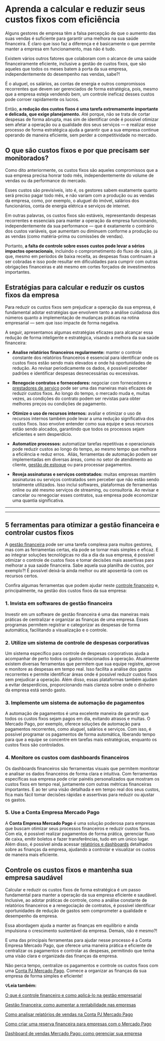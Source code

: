 # Aprenda a calcular e reduzir seus custos fixos com eficiência

Alguns gestores de empresa têm a falsa percepção de que o aumento das suas vendas é suficiente para garantir uma melhora na sua saúde financeira. É claro que isso faz a diferença e é basicamente o que permite manter a empresa em funcionamento, mas não é tudo.

Existem vários outros fatores que colaboram com o alcance de uma saúde financeiramente eficiente, inclusive a gestão de custos fixos, que são aqueles que todos os meses batem à porta da sua empresa, independentemente do desempenho nas vendas, sabe?!

É o aluguel, os salários, as contas de energia e outros compromissos recorrentes que devem ser gerenciados de forma estratégica, pois, mesmo que a empresa esteja vendendo bem, um controle ineficaz desses custos pode corroer rapidamente os lucros.

Então, **a redução dos custos fixos é uma tarefa extremamente importante e delicada, que exige planejamento.** Até porque, não se trata de cortar despesas de forma abrupta, mas sim de identificar onde é possível otimizar sem afetar a operação ou a qualidade dos seus serviços — e realizar esse processo de forma estratégica ajuda a garantir que a sua empresa continue operando de maneira eficiente, sem perder a competitividade no mercado.

## **O que são custos fixos e por que precisam ser monitorados?**

Como dito anteriormente, os custos fixos são aqueles compromissos que a sua empresa precisa honrar todo mês, independentemente do volume de vendas ou da performance do mercado.

Esses custos são previsíveis, isto é, os gestores sabem exatamente quanto será preciso pagar todo mês, e não variam com a produção ou as vendas da empresa, como, por exemplo, o aluguel do imóvel, salários dos funcionários, conta de energia elétrica e serviços de internet.

Em outras palavras, os custos fixos são estáveis, representando despesas recorrentes e essenciais para manter a operação da empresa funcionando, independentemente da sua performance — que é exatamente o contrário dos custos variáveis, que aumentam ou diminuem conforme a produção ou as vendas (como matéria-prima ou comissões de vendas).

Portanto, **a falta de controle sobre esses custos pode levar a sérios impactos operacionais**, incluindo o comprometimento do fluxo de caixa, já que, mesmo em períodos de baixa receita, as despesas fixas continuam a ser cobradas e isso pode resultar em dificuldades para cumprir com outras obrigações financeiras e até mesmo em cortes forçados de investimentos importantes.

## **Estratégias para calcular e reduzir os custos fixos da empresa**

Para reduzir os custos fixos sem prejudicar a operação da sua empresa, é fundamental adotar estratégias que envolvem tanto a análise cuidadosa dos números quanto a implementação de mudanças práticas na rotina empresarial — sem que isso impacte de forma negativa.

A seguir, apresentamos algumas estratégias eficazes para alcançar essa redução de forma inteligente e estratégica, visando a melhora da sua saúde financeira:

- **Analise relatórios financeiros regularmente:** manter o controle constante dos relatórios financeiros é essencial para identificar onde os custos fixos estão sendo mais elevados e onde há oportunidades de redução. Ao revisar periodicamente os dados, é possível perceber padrões e identificar despesas desnecessárias ou excessivas. 

- **Renegocie contratos e fornecedores:** negociar com fornecedores e [prestadores de serviço](https://meubolso.mercadopago.com.br/diferencas-entre-varejo-prestadores-de-servicos-industria) pode ser uma das maneiras mais eficazes de reduzir custos fixos. Ao longo do tempo, o mercado muda e, muitas vezes, as condições do contrato podem ser revistas para obter melhores preços ou condições de pagamento. 

- **Otimize o uso de recursos internos:** avaliar e otimizar o uso de recursos internos também pode levar a uma redução significativa dos custos fixos. Isso envolve entender como sua equipe e seus recursos estão sendo alocados, garantindo que todos os processos sejam eficientes e sem desperdício.

- **Automatize processos:** automatizar tarefas repetitivas e operacionais pode reduzir custos ao longo do tempo, ao mesmo tempo que melhora a eficiência e reduz erros.  Aliás, ferramentas de automação podem ser implementadas em diversas áreas, como no setor de atendimento ao cliente, [gestão de estoque](https://meubolso.mercadopago.com.br/gestao-de-estoque) ou para processar pagamentos.

- **Reveja assinaturas e serviços contratados:** muitas empresas mantêm assinaturas ou serviços contratados sem perceber que não estão sendo totalmente utilizados. Isso inclui softwares, plataformas de ferramentas online ou até mesmo serviços de streaming, ou consultoria. Ao revisar e cancelar ou renegociar esses contratos, sua empresa pode economizar uma quantia significativa.

****

****
## **5 ferramentas para otimizar a gestão financeira e controlar custos fixos**

A [gestão financeira](https://meubolso.mercadopago.com.br/gestao-financeira-mercado-pago-ecommerce) pode ser uma tarefa complexa para muitos gestores, mas com as ferramentas certas, ela pode se tornar mais simples e eficaz. E ao integrar soluções tecnológicas no dia a dia da sua empresa, é possível otimizar o controle de custos fixos e tomar decisões mais assertivas para melhorar a sua saúde financeira. Sabe aquela sua planilha de custos, por exemplo?! É possível deixá-la ainda melhor ou até aposentá-la com os recursos certos.

Confira algumas ferramentas que podem ajudar neste [controle financeiro](https://meubolso.mercadopago.com.br/controle-financeiro-gestao-empresarial) e, principalmente, na gestão dos custos fixos da sua empresa:

### **1. Invista em softwares de gestão financeira**

Investir em um software de gestão financeira é uma das maneiras mais práticas de centralizar e organizar as finanças de uma empresa. Esses programas permitem registrar e categorizar as despesas de forma automática, facilitando a visualização e o controle.

### **2. Utilize um sistema de controle de despesas corporativas**

Um sistema específico para controle de despesas corporativas ajuda a acompanhar de perto todos os gastos relacionados à operação. Atualmente existem diversas ferramentas que permitem que sua equipe registre, aprove e monitore as despesas em tempo real. Isso facilita a análise dos gastos recorrentes e permite identificar áreas onde é possível reduzir custos fixos sem prejudicar a operação. Além disso, essas plataformas também ajudam a evitar desperdícios, proporcionando mais clareza sobre onde o dinheiro da empresa está sendo gasto.

### **3. Implemente um sistema de automação de pagamentos**

A automação de pagamentos é uma excelente maneira de garantir que todos os custos fixos sejam pagos em dia, evitando atrasos e multas. O Mercado Pago, por exemplo, oferece soluções de automação para pagamentos recorrentes, como aluguel, salários e serviços. Com isso, é possível programar os pagamentos de forma automática, liberando tempo para que a equipe se concentre em tarefas mais estratégicas, enquanto os custos fixos são controlados.

### **4. Monitore os custos com dashboards financeiros**

Os dashboards financeiros são ferramentas visuais que permitem monitorar e analisar os dados financeiros de forma clara e intuitiva. Com ferramentas específicas sua empresa pode criar painéis personalizados que mostram os custos fixos em tempo real, juntamente com outras métricas financeiras importantes. E ao ter uma visão detalhada e em tempo real dos seus custos, fica mais fácil tomar decisões rápidas e assertivas para reduzir ou ajustar os gastos.

### **5. Use a Conta Empresa Mercado Pago**

A **Conta Empresa Mercado Pago** é uma solução poderosa para empresas que buscam otimizar seus processos financeiros e reduzir custos fixos. Com ela, é possível realizar pagamentos de forma prática, gerenciar fluxo de caixa, emitir boletos e fazer transferências, tudo em um único lugar. Além disso, é possível ainda acessar [relatórios e dashboards](https://meubolso.mercadopago.com.br/aumentar-vendas-relatorios-dashboard) detalhados sobre as finanças da empresa, ajudando a controlar e visualizar os custos de maneira mais eficiente.

## **Controle os custos fixos e mantenha sua empresa saudável**

Calcular e reduzir os custos fixos de forma estratégica é um passo fundamental para manter a operação da sua empresa eficiente e saudável. Inclusive, ao adotar práticas de controle, como a análise constante de relatórios financeiros e a renegociação de contratos, é possível identificar oportunidades de redução de gastos sem comprometer a qualidade e desempenho da empresa.

Essa abordagem ajuda a manter as finanças em equilíbrio e ainda impulsiona o crescimento sustentável da empresa. Demais, não é mesmo?!

E uma das principais ferramentas para ajudar nesse processo é a Conta Empresa Mercado Pago, que oferece uma maneira prática e eficiente de centralizar os pagamentos e controlar as despesas, permitindo que tenha uma visão clara e organizada das finanças da empresa.

Não perca tempo, centralize os pagamentos e controle os custos fixos com uma [Conta PJ Mercado Pago](https://meubolso.mercadopago.com.br/conta-pj-mercado-pago-digital-gratuita-livre-burocracias). Comece a organizar as finanças da sua empresa de forma simples e eficiente!

**💡Leia também:**

[O que é controle financeiro e como aplicá-lo na gestão empresarial](https://meubolso.mercadopago.com.br/controle-financeiro-gestao-empresarial)

[Gestão financeira: como aumentar a rentabilidade nas empresas](https://meubolso.mercadopago.com.br/como-aumentar-a-rentabilidade-nas-empresas)

[Como analisar relatórios de vendas na Conta PJ Mercado Pago](https://meubolso.mercadopago.com.br/como-analisar-relatorios-de-vendas-na-conta-pj-mercado-pago)

[Como criar uma reserva financeira para empresas com o Mercado Pago](https://meubolso.mercadopago.com.br/crie-reserva-financeira-empresarial-com-mercado-pago)

[Dashboard de vendas Mercado Pago: como gerenciar sua empresa](https://meubolso.mercadopago.com.br/dashboard-vendas-mercado-pago-como-gerenciar-sua-empresa)